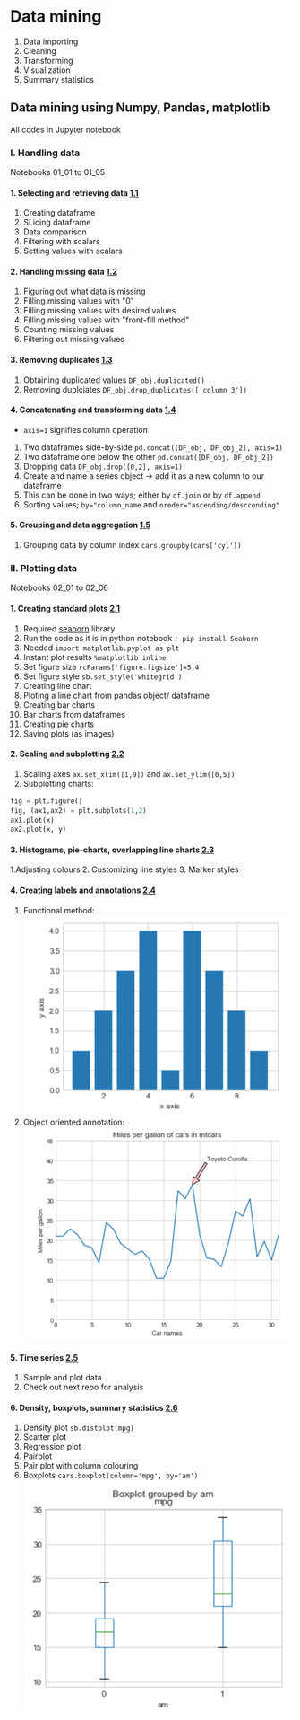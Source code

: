 # Data mining

1. Data importing
2. Cleaning
3. Transforming
4. Visualization
5. Summary statistics


## Data mining using Numpy, Pandas, matplotlib
All codes in Jupyter notebook

### I. Handling data
Notebooks 01_01 to 01_05

#### 1. Selecting and retrieving data [1.1](https://github.com/Adhira-Deogade/Data-mining/blob/master/Selecting%20and%20retrieving%20data.ipynb)
  1. Creating dataframe
  2. SLicing dataframe
  3. Data comparison
  4. Filtering with scalars
  5. Setting values with scalars
     
#### 2. Handling missing data [1.2](https://github.com/Adhira-Deogade/Data-mining/blob/master/Handling%20missing%20data.ipynb)
  1. Figuring out what data is missing
  2. Filling missing values with "0"
  3. Filling missing values with desired values
  4. Filling missing values with "front-fill method"
  5. Counting missing values
  6. Filtering out missing values

#### 3. Removing duplicates [1.3](https://github.com/Adhira-Deogade/Data-mining/blob/master/Removing%20duplicates.ipynb)
   1. Obtaining duplicated values ```DF_obj.duplicated()```
   2. Removing duplciates ```DF_obj.drop_duplicates(['column 3'])```
   
#### 4. Concatenating and transforming data [1.4](https://github.com/Adhira-Deogade/Data-mining/blob/master/Concatenating%20and%20transforming%20data.ipynb)
   - ```axis=1``` signifies column operation
  1. Two dataframes side-by-side ```pd.concat([DF_obj, DF_obj_2], axis=1)```
  2. Two dataframe one below the other ```pd.concat([DF_obj, DF_obj_2])```
  3. Dropping data ```DF_obj.drop([0,2], axis=1)```
  4. Create and name a series object -> add it as a new column to our dataframe
  5. This can be done in two ways; either by ```df.join``` or by ```df.append```
  6. Sorting values; ```by="column_name``` and ```oreder="ascending/desccending"```
  
#### 5. Grouping and data aggregation [1.5](https://github.com/Adhira-Deogade/Data-mining/blob/master/Grouping%20and%20data%20aggregation.ipynb)
  1. Grouping data by column index ```cars.groupby(cars['cyl'])```
  
### II. Plotting data
Notebooks 02_01 to 02_06

#### 1. Creating standard plots [2.1](https://github.com/Adhira-Deogade/Data-mining/blob/master/Creating%20standard%20plots.ipynb)
  1. Required [seaborn](https://seaborn.pydata.org/) library
  2. Run the code as it is in python notebook ```! pip install Seaborn```
  3. Needed ```import matplotlib.pyplot as plt```
  4. Instant plot results ```%matplotlib inline ```
  5. Set figure size ```rcParams['figure.figsize']=5,4```
  6. Set figure style ```sb.set_style('whitegrid')```
  7. Creating line chart
  8. Ploting a line chart from pandas object/ dataframe
  9. Creating bar charts
  10. Bar charts from dataframes
  11. Creating pie charts
  12. Saving plots (as images)

#### 2. Scaling and subplotting [2.2](https://github.com/Adhira-Deogade/Data-mining/blob/master/Scaling%20and%20subplotting.ipynb)
  1. Scaling axes ```ax.set_xlim([1,9])``` and ```ax.set_ylim([0,5])```
  2. Subplotting charts:
  ```python
  fig = plt.figure()
  fig, (ax1,ax2) = plt.subplots(1,2)
  ax1.plot(x)
  ax2.plot(x, y)
```
#### 3. Histograms, pie-charts, overlapping line charts [2.3](https://github.com/Adhira-Deogade/Data-mining/blob/master/Histograms%2C%20piecharts%2C%20overlapping%20line%20charts.ipynb)
  1.Adjusting colours
  2. Customizing line styles
  3. Marker styles
  

#### 4. Creating labels and annotations [2.4](https://github.com/Adhira-Deogade/Data-mining/blob/master/Creating%20labels%20and%20annotation.ipynb)
  1. Functional method:
  ![Image of functional method](https://github.com/Adhira-Deogade/Data-mining/blob/master/Functional%20labelling.png)
  2. Object oriented annotation:
  ![Annotation image](https://github.com/Adhira-Deogade/Data-mining/blob/master/Object%20oriented%20annotation.png)
  
#### 5. Time series [2.5](https://github.com/Adhira-Deogade/Data-mining/blob/master/Time%20series.ipynb)
  1. Sample and plot data
  2. Check out next repo for analysis

#### 6. Density, boxplots, summary statistics [2.6](https://github.com/Adhira-Deogade/Data-mining/blob/master/Density%2C%20boxplots%2C%20summary%20statistics.ipynb)
  1. Density plot ```sb.distplot(mpg)```
  2. Scatter plot
  3. Regression plot
  4. Pairplot
  5. Pair plot with column colouring
  6. Boxplots ```cars.boxplot(column='mpg', by='am')```
  ![Boxplot image](https://github.com/Adhira-Deogade/Data-mining/blob/master/Boxplot.png)
